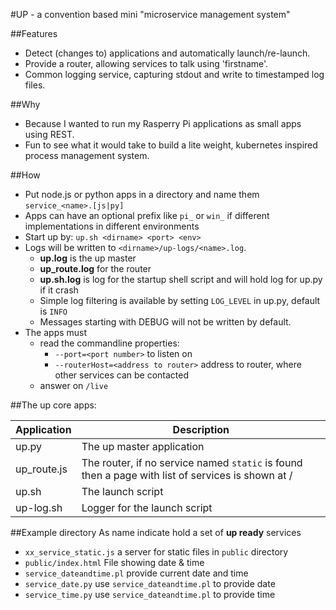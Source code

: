 #UP - a convention based mini "microservice management system"

##Features
- Detect (changes to) applications and automatically launch/re-launch.
- Provide a router, allowing services to talk using 'firstname'.
- Common logging service, capturing stdout and write to timestamped log files. 

##Why
- Because I wanted to run my Rasperry Pi applications as small apps using REST.
- Fun to see what it would take to build a lite weight, kubernetes inspired process management system.

##How
- Put node.js or python apps in a directory and name them ``service_<name>.[js|py]``
- Apps can have an optional prefix like ``pi_`` or ``win_`` if different implementations in different environments
- Start up by: ``up.sh <dirname> <port> <env>``
- Logs will be written to ``<dirname>/up-logs/<name>.log``.
  - **up.log** is the up master
  - **up_route.log** for the router
  - **up.sh.log** is log for the startup shell script and will hold log for up.py if it crash
  - Simple log filtering is available by setting ``LOG_LEVEL`` in up.py, default is ``INFO`` 
  - Messages starting with DEBUG will not be written by default.
- The apps must
  - read the commandline properties:
    - ``--port=<port number>`` to listen on
    - ``--routerHost=<address to router>`` address to router, where other services can be contacted
  - answer on ``/live``


##The up core apps:

|Application|Description|
|-----------|-----------|
| up.py | The up master application|
| up_route.js| The router, if no service named ``static`` is found then a page with list of services is shown at / |
| up.sh | The launch script |
| up-log.sh | Logger for the launch script|

##Example directory
As name indicate hold a set of **up ready** services
- ``xx_service_static.js`` a server for static files in ``public`` directory
- ``public/index.html`` File showing date & time
- ``service_dateandtime.pl`` provide current date and time
- ``service_date.py`` use ``service_dateandtime.pl`` to provide date
- ``service_time.py`` use ``service_dateandtime.pl`` to provide time


